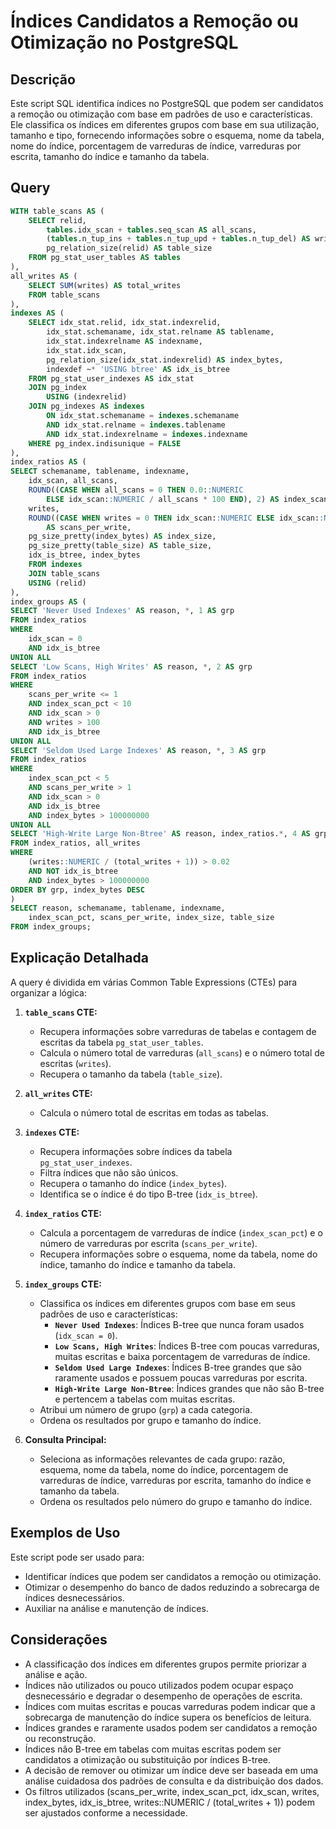 # Índices Candidatos a Remoção ou Otimização no PostgreSQL

## Descrição

Este script SQL identifica índices no PostgreSQL que podem ser candidatos a remoção ou otimização com base em padrões de uso e características. Ele classifica os índices em diferentes grupos com base em sua utilização, tamanho e tipo, fornecendo informações sobre o esquema, nome da tabela, nome do índice, porcentagem de varreduras de índice, varreduras por escrita, tamanho do índice e tamanho da tabela.

## Query

```sql
WITH table_scans AS (
    SELECT relid,
        tables.idx_scan + tables.seq_scan AS all_scans,
        (tables.n_tup_ins + tables.n_tup_upd + tables.n_tup_del) AS writes,
        pg_relation_size(relid) AS table_size
    FROM pg_stat_user_tables AS tables
),
all_writes AS (
    SELECT SUM(writes) AS total_writes
    FROM table_scans
),
indexes AS (
    SELECT idx_stat.relid, idx_stat.indexrelid,
        idx_stat.schemaname, idx_stat.relname AS tablename,
        idx_stat.indexrelname AS indexname,
        idx_stat.idx_scan,
        pg_relation_size(idx_stat.indexrelid) AS index_bytes,
        indexdef ~* 'USING btree' AS idx_is_btree
    FROM pg_stat_user_indexes AS idx_stat
    JOIN pg_index
        USING (indexrelid)
    JOIN pg_indexes AS indexes
        ON idx_stat.schemaname = indexes.schemaname
        AND idx_stat.relname = indexes.tablename
        AND idx_stat.indexrelname = indexes.indexname
    WHERE pg_index.indisunique = FALSE
),
index_ratios AS (
SELECT schemaname, tablename, indexname,
    idx_scan, all_scans,
    ROUND((CASE WHEN all_scans = 0 THEN 0.0::NUMERIC
        ELSE idx_scan::NUMERIC / all_scans * 100 END), 2) AS index_scan_pct,
    writes,
    ROUND((CASE WHEN writes = 0 THEN idx_scan::NUMERIC ELSE idx_scan::NUMERIC / writes END), 2)
        AS scans_per_write,
    pg_size_pretty(index_bytes) AS index_size,
    pg_size_pretty(table_size) AS table_size,
    idx_is_btree, index_bytes
    FROM indexes
    JOIN table_scans
    USING (relid)
),
index_groups AS (
SELECT 'Never Used Indexes' AS reason, *, 1 AS grp
FROM index_ratios
WHERE
    idx_scan = 0
    AND idx_is_btree
UNION ALL
SELECT 'Low Scans, High Writes' AS reason, *, 2 AS grp
FROM index_ratios
WHERE
    scans_per_write <= 1
    AND index_scan_pct < 10
    AND idx_scan > 0
    AND writes > 100
    AND idx_is_btree
UNION ALL
SELECT 'Seldom Used Large Indexes' AS reason, *, 3 AS grp
FROM index_ratios
WHERE
    index_scan_pct < 5
    AND scans_per_write > 1
    AND idx_scan > 0
    AND idx_is_btree
    AND index_bytes > 100000000
UNION ALL
SELECT 'High-Write Large Non-Btree' AS reason, index_ratios.*, 4 AS grp
FROM index_ratios, all_writes
WHERE
    (writes::NUMERIC / (total_writes + 1)) > 0.02
    AND NOT idx_is_btree
    AND index_bytes > 100000000
ORDER BY grp, index_bytes DESC
)
SELECT reason, schemaname, tablename, indexname,
    index_scan_pct, scans_per_write, index_size, table_size
FROM index_groups;
```

## Explicação Detalhada

A query é dividida em várias Common Table Expressions (CTEs) para organizar a lógica:

1.  **`table_scans` CTE:**
    * Recupera informações sobre varreduras de tabelas e contagem de escritas da tabela `pg_stat_user_tables`.
    * Calcula o número total de varreduras (`all_scans`) e o número total de escritas (`writes`).
    * Recupera o tamanho da tabela (`table_size`).

2.  **`all_writes` CTE:**
    * Calcula o número total de escritas em todas as tabelas.

3.  **`indexes` CTE:**
    * Recupera informações sobre índices da tabela `pg_stat_user_indexes`.
    * Filtra índices que não são únicos.
    * Recupera o tamanho do índice (`index_bytes`).
    * Identifica se o índice é do tipo B-tree (`idx_is_btree`).

4.  **`index_ratios` CTE:**
    * Calcula a porcentagem de varreduras de índice (`index_scan_pct`) e o número de varreduras por escrita (`scans_per_write`).
    * Recupera informações sobre o esquema, nome da tabela, nome do índice, tamanho do índice e tamanho da tabela.

5.  **`index_groups` CTE:**
    * Classifica os índices em diferentes grupos com base em seus padrões de uso e características:
        * **`Never Used Indexes`**: Índices B-tree que nunca foram usados (`idx_scan = 0`).
        * **`Low Scans, High Writes`**: Índices B-tree com poucas varreduras, muitas escritas e baixa porcentagem de varreduras de índice.
        * **`Seldom Used Large Indexes`**: Índices B-tree grandes que são raramente usados e possuem poucas varreduras por escrita.
        * **`High-Write Large Non-Btree`**: Índices grandes que não são B-tree e pertencem a tabelas com muitas escritas.
    * Atribui um número de grupo (`grp`) a cada categoria.
    * Ordena os resultados por grupo e tamanho do índice.

6.  **Consulta Principal:**
    * Seleciona as informações relevantes de cada grupo: razão, esquema, nome da tabela, nome do índice, porcentagem de varreduras de índice, varreduras por escrita, tamanho do índice e tamanho da tabela.
    * Ordena os resultados pelo número do grupo e tamanho do índice.

## Exemplos de Uso

Este script pode ser usado para:

* Identificar índices que podem ser candidatos a remoção ou otimização.
* Otimizar o desempenho do banco de dados reduzindo a sobrecarga de índices desnecessários.
* Auxiliar na análise e manutenção de índices.

## Considerações

* A classificação dos índices em diferentes grupos permite priorizar a análise e ação.
* Índices não utilizados ou pouco utilizados podem ocupar espaço desnecessário e degradar o desempenho de operações de escrita.
* Índices com muitas escritas e poucas varreduras podem indicar que a sobrecarga de manutenção do índice supera os benefícios de leitura.
* Índices grandes e raramente usados podem ser candidatos a remoção ou reconstrução.
* Índices não B-tree em tabelas com muitas escritas podem ser candidatos a otimização ou substituição por índices B-tree.
* A decisão de remover ou otimizar um índice deve ser baseada em uma análise cuidadosa dos padrões de consulta e da distribuição dos dados.
* Os filtros utilizados (scans\_per\_write, index\_scan\_pct, idx\_scan, writes, index\_bytes, idx\_is\_btree, writes::NUMERIC / (total\_writes + 1)) podem ser ajustados conforme a necessidade.
